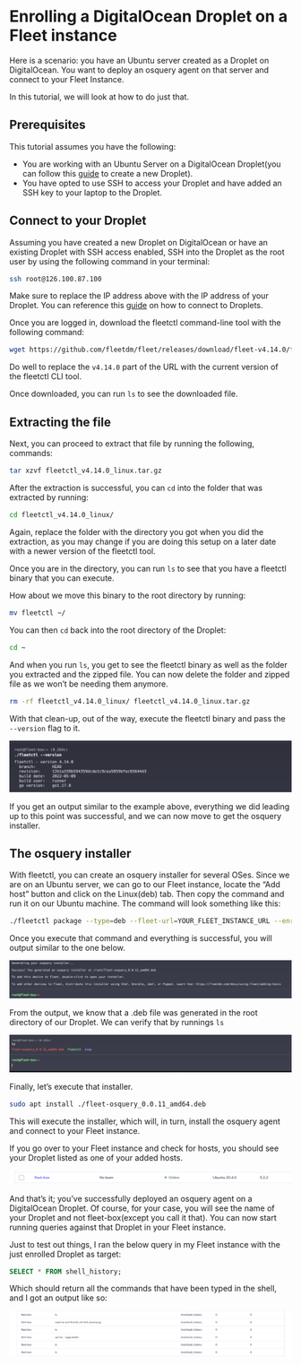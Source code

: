 # Enrolling a DigitalOcean Droplet on a Fleet instance

Here is a scenario: you have an Ubuntu server created as a Droplet on DigitalOcean. You want to deploy an osquery agent on that server and connect to your Fleet Instance.

In this tutorial, we will look at how to do just that.

## Prerequisites

This tutorial assumes you have the following:

* You are working with an Ubuntu Server on a DigitalOcean Droplet(you can follow this [guide](https://docs.digitalocean.com/products/droplets/how-to/create/) to create a new Droplet).
* You have opted to use SSH to access your Droplet and have added an SSH key to your laptop to the Droplet.

## Connect to your Droplet
Assuming you have created a new Droplet on DigitalOcean or have an existing Droplet with SSH access enabled, SSH into the Droplet as the root user by using the following command in your terminal:

```sh
ssh root@126.100.87.100
```

Make sure to replace the IP address above with the IP address of your Droplet. You can reference this [guide](https://docs.digitalocean.com/products/droplets/how-to/connect-with-ssh/) on how to connect to Droplets.


Once you are logged in, download the fleetctl command-line tool with the following command:

```sh
wget https://github.com/fleetdm/fleet/releases/download/fleet-v4.14.0/fleetctl_v4.14.0_linux.tar.gz
```

Do well to replace the `v4.14.0` part of the URL with the current version of the fleetctl CLI tool.

Once downloaded, you can run `ls` to see the downloaded file.


## Extracting the file

Next, you can proceed to extract that file by running the following, commands:

```sh
tar xzvf fleetctl_v4.14.0_linux.tar.gz
```

After the extraction is successful, you can `cd` into the folder that was extracted by running:

```sh
cd fleetctl_v4.14.0_linux/
```

Again, replace the folder with the directory you got when you did the extraction, as you may change if you are doing this setup on a later date with a newer version of the fleetctl tool.

Once you are in the directory, you can run `ls` to see that you have a fleetctl binary that you can execute.

How about we move this binary to the root directory by running:

```sh
mv fleetctl ~/
```

You can then `cd` back into the root directory of the Droplet:

```sh
cd ~
```

And when you run `ls`, you get to see the fleetctl binary as well as the folder you extracted and the zipped file. You can now delete the folder and zipped file as we won’t be needing them anymore.

```sh
rm -rf fleetctl_v4.14.0_linux/ fleetctl_v4.14.0_linux.tar.gz
```

With that clean-up, out of the way, execute the fleetctl binary and pass the `--version` flag to it.

![fleetctl version](../website/assets/images/articles/enrolling-a-digital-ocean-droplet-in-a-fleet-instance-fleetctl-version.png)

If you get an output similar to the example above, everything we did leading up to this point was successful, and we can now move to get the osquery installer.

## The osquery installer

With fleetctl, you can create an osquery installer for several OSes. Since we are on an Ubuntu server, we can go to our Fleet instance, locate the “Add host” button and click on the Linux(deb) tab. Then copy the command and run it on our Ubuntu machine. The command will look something like this:

```sh
./fleetctl package --type=deb --fleet-url=YOUR_FLEET_INSTANCE_URL --enroll-secret=YOUR_ENROL_SECRET_KEY
```

Once you execute that command and everything is successful, you will output similar to the one below.

![Successfully generated an installer message](../website/assets/images/articles/enrolling-a-digital-ocean-droplet-in-a-fleet-instance-successfully-generated-an-installer.png)


From the output, we know that a .deb file was generated in the root directory of our Droplet. We can verify that by runnings `ls`

![The osquery installer](../website/assets/images/articles/enrolling-a-digital-ocean-droplet-in-a-fleet-instance-run-ls-to-see-installer.png)

Finally, let’s execute that installer.

```sh
sudo apt install ./fleet-osquery_0.0.11_amd64.deb
```

This will execute the installer, which will, in turn, install the osquery agent and connect to your Fleet instance.

If you go over to your Fleet instance and check for hosts, you should see your Droplet listed as one of your added hosts.

![Droplet online in Fleet instance](../website/assets/images/articles/enrolling-a-digital-ocean-droplet-in-a-fleet-instance-droplet-on-your-fleet-instance.png)

And that’s it; you’ve successfully deployed an osquery agent on a DigitalOcean Droplet. Of course, for your case, you will see the name of your Droplet and not fleet-box(except you call it that). You can now start running queries against that Droplet in your Fleet instance.

Just to test out things, I ran the below query in my Fleet instance with the just enrolled Droplet as target:

```sql
SELECT * FROM shell_history;
```

Which should return all the commands that have been typed in the shell, and I got an output like so:

![Output of running a query on the shell_history table](../website/assets/images/articles/enrolling-a-digital-ocean-droplet-in-a-fleet-instance-shell-history.png)


<meta name="category" value="guides">
<meta name="authorGitHubUsername" value="DominusKelvin">
<meta name="authorFullName" value="Kelvin Omereshone">
<meta name="publishedOn" value="2022-05-26">
<meta name="articleTitle" value="Enrolling a DigitalOcean Droplet on a Fleet instance">

